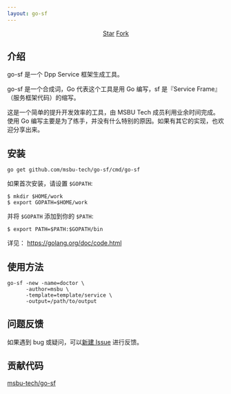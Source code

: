 ```yaml
---
layout: go-sf
---
```


<script async defer src="https://buttons.github.io/buttons.js"></script>
<center>
<p>
<a class="github-button" href="https://github.com/msbu-tech/go-sf" data-icon="octicon-star" data-count-href="/msbu-tech/go-sf/stargazers" data-count-api="/repos/msbu-tech/go-sf#stargazers_count" data-count-aria-label="# stargazers on GitHub" aria-label="Star msbu-tech/go-sf on GitHub">Star</a>
<a class="github-button" href="https://github.com/msbu-tech/go-sf/fork" data-icon="octicon-repo-forked" data-count-href="/msbu-tech/go-sf/network" data-count-api="/repos/msbu-tech/go-sf#forks_count" data-count-aria-label="# forks on GitHub" aria-label="Fork msbu-tech/go-sf on GitHub">Fork</a>
</p>
</center>

## 介绍

go-sf 是一个 Dpp Service 框架生成工具。

go-sf 是一个合成词，Go 代表这个工具是用 Go 编写，sf 是『Service Frame』（服务框架代码）的缩写。

这是一个简单的提升开发效率的工具，由 MSBU Tech 成员利用业余时间完成。使用 Go 编写主要是为了练手，并没有什么特别的原因。如果有其它的实现，也欢迎分享出来。

## 安装

```shell
go get github.com/msbu-tech/go-sf/cmd/go-sf
```

如果首次安装，请设置 `$GOPATH`:

```
$ mkdir $HOME/work
$ export GOPATH=$HOME/work
```

并将 `$GOPATH` 添加到你的 `$PATH`:

```
$ export PATH=$PATH:$GOPATH/bin
```

详见： <https://golang.org/doc/code.html>

## 使用方法

```shell
go-sf -new -name=doctor \
      -author=msbu \
      -template=template/service \
      -output=/path/to/output
```

## 问题反馈

如果遇到 bug 或疑问，可以[新建 Issue](https://github.com/msbu-tech/go-sf/issues/new) 进行反馈。

## 贡献代码

<a href="https://github.com/msbu-tech/go-sf">msbu-tech/go-sf</a>
